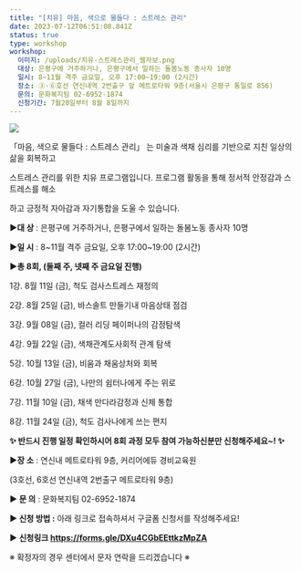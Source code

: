 ```yaml
---
title: "[치유] 마음, 색으로 물들다 : 스트레스 관리"
date: 2023-07-12T06:51:08.841Z
status: true
type: workshop
workshop:
  이미지: /uploads/치유-스트레스관리_웹자보.png
  대상: 은평구에 거주하거나, 은평구에서 일하는 돌봄노동 종사자 10명
  일시: 8~11월 격주 금요일, 오후 17:00~19:00 (2시간)
  장소: ③·⑥호선 연신내역 2번출구 앞 메트로타워 9층(서울시 은평구 통일로 856)
  문의: 문화복지팀 02-6952-1874
  신청기간: 7월20일부터 8월 8일까지
---
```

![](/uploads/치유-스트레스관리_웹자보.png)

「마음, 색으로 물들다 : 스트레스 관리」 는 미술과 색채 심리를 기반으로 지친 일상의 삶을 회복하고 

스트레스 관리를 위한  치유 프로그램입니다. 프로그램 활동을 통해 정서적 안정감과 스트레스를 해소

하고 긍정적 자아감과 자기통합을 도울 수 있습니다.



**▶대 상** : 은평구에 거주하거나, 은평구에서 일하는 돌봄노동 종사자 10명


**▶일 시** : 8\~11월 격주 금요일, 오후 17:00\~19:00 (2시간)

**▶총 8회,  (둘째 주, 넷째 주 금요일 진행)**


 1강. 8월 11일 (금), 척도 검사스트레스 재정의

2강. 8월 25일 (금), 바스솔트 만들기내 마음상태 점검


3강. 9월 08일 (금), 컬러 리딩 페이퍼나의 감정탐색


4강. 9월 22일 (금), 색채관계도사회적 관계 탐색


5강. 10월 13일 (금), 비움과 채움상처와 회복


6강. 10월 27일 (금), 나만의 쉼터나에게 주는 위로


7강. 11월 10일 (금), 채색 만다라감정과 신체 통합


8강. 11월 24일 (금), 척도 검사나에게 쓰는 편지


**✨ 반드시 진행 일정 확인하시어 8회 과정 모두 참여 가능하신분만 신청해주세요~! ✨**


**▶장 소** : 연신내 메트로타워 9층, 커리어에듀 경비교육원 

(3호선, 6호선 연신내역 2번출구 메트로타워 9층)


**▶ 문 의** : 문화복지팀 02-6952-1874

**▶ 신청 방법 :** 아래 링크로 접속하셔서 구글폼 신청서를 작성해주세요!


**▶ 신청링크 https://forms.gle/DXu4CGbEEttkzMpZA**

※ 확정자의 경우 센터에서 문자 연락을 드리겠습니다 ※